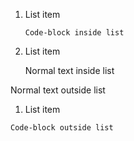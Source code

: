  1. List item

        Code-block inside list

 1. List item

    Normal text inside list

Normal text outside list

  1. List item

    Code-block outside list
